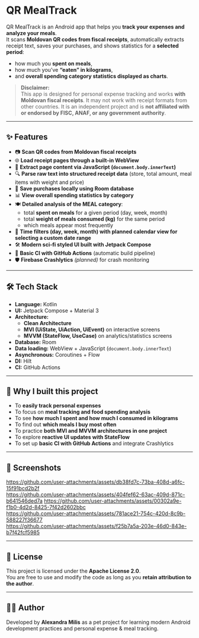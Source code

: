 # QR MealTrack

QR MealTrack is an Android app that helps you **track your expenses and analyze your meals**.  
It scans **Moldovan QR codes from fiscal receipts**, automatically extracts receipt text, saves your purchases, and shows statistics for a **selected period**:  

- how much you **spent on meals**,  
- how much you’ve **“eaten” in kilograms**,  
- and **overall spending category statistics displayed as charts**.  

> **Disclaimer:**  
> This app is designed for personal expense tracking and works **with Moldovan fiscal receipts**. It may not work with receipt formats from other countries.
> It is an independent project and is **not affiliated with or endorsed by FISC, ANAF, or any government authority**.

---

## ✨ Features

- 📷 **Scan QR codes from Moldovan fiscal receipts**  
- 🌐 **Load receipt pages through a built-in WebView**  
- 📝 **Extract page content via JavaScript (`document.body.innerText`)**  
- 🔍 **Parse raw text into structured receipt data** (store, total amount, meal items with weight and price)  
- 💾 **Save purchases locally using Room database**  
- 📊 **View overall spending statistics by category**  
- 🍽 **Detailed analysis of the MEAL category**:  
  - total **spent on meals** for a given period (day, week, month)  
  - total **weight of meals consumed (kg)** for the same period  
  - which meals appear most frequently  
- 🔄 **Time filters (day, week, month) with planned calendar view for selecting a custom date range**  
- 🛠 **Modern sci-fi styled UI built with Jetpack Compose**  
- 🚀 **Basic CI with GitHub Actions** (automatic build pipeline)  
- 🛡 **Firebase Crashlytics** *(planned)* for crash monitoring  

---

## 🛠 Tech Stack

- **Language:** Kotlin  
- **UI:** Jetpack Compose + Material 3  
- **Architecture:**  
  - **Clean Architecture**  
  - **MVI (UiState, UiAction, UiEvent)** on interactive screens  
  - **MVVM (StateFlow, UseCase)** on analytics/statistics screens  
- **Database:** Room  
- **Data loading:** WebView + JavaScript (`document.body.innerText`)  
- **Asynchronous:** Coroutines + Flow  
- **DI:** Hilt  
- **CI:** GitHub Actions  

---

## 🎯 Why I built this project

- To **easily track personal expenses**  
- To focus on **meal tracking and food spending analysis**  
- To see **how much I spent and how much I consumed in kilograms**  
- To find out **which meals I buy most often**  
- To practice **both MVI and MVVM architectures in one project**  
- To explore **reactive UI updates with StateFlow**  
- To set up **basic CI with GitHub Actions** and integrate Crashlytics  

---

## 📸 Screenshots

https://github.com/user-attachments/assets/db38fd7c-73ba-408d-a6fc-15f91bcd2b2f  
https://github.com/user-attachments/assets/404fef62-63ac-409d-871c-b641546ded7a 
https://github.com/user-attachments/assets/00302a9e-f1b0-4d2d-8425-7f42d2602bbc  
https://github.com/user-attachments/assets/781ace21-754c-420d-8c9b-588227f36677  
https://github.com/user-attachments/assets/f25b7a5a-203e-46d0-843e-b7f42fcf5985

---

## 📜 License

This project is licensed under the **Apache License 2.0**.  
You are free to use and modify the code as long as you **retain attribution to the author**.

---

## 👩‍💻 Author

Developed by **Alexandra Milis** as a pet project for learning modern Android development practices and personal expense & meal tracking.
